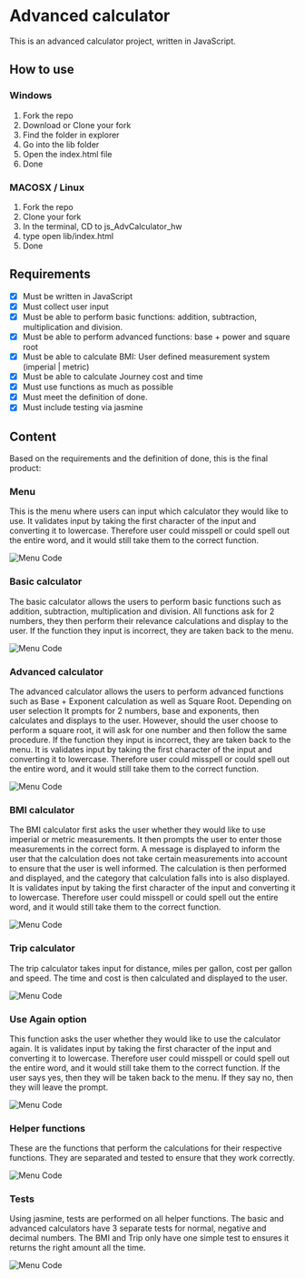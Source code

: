 # Advanced calculator

This is an advanced calculator project, written in JavaScript.

## How to use

### Windows

1. Fork the repo
2. Download or Clone your fork
3. Find the folder in explorer
4. Go into the lib folder
5. Open the index.html file
6. Done


### MACOSX / Linux

1. Fork the repo
2. Clone your fork
3. In the terminal, CD to js_AdvCalculator_hw
4. type open lib/index.html
5. Done

## Requirements

- [x] Must be written in JavaScript
- [x] Must collect user input
- [x] Must be able to perform basic functions: addition, subtraction, multiplication and division.
- [x] Must be able to perform advanced functions: base + power and square root
- [x] Must be able to calculate BMI: User defined measurement system (imperial | metric)
- [x] Must be able to calculate Journey cost and time
- [x] Must use functions as much as possible
- [x] Must meet the definition of done.
- [x] Must include testing via jasmine

## Content

Based on the requirements and the definition of done, this is the final product:

### Menu

This is the menu where users can input which calculator they would like to use. It validates input by taking the first character of the input and converting it to lowercase. Therefore user could misspell or could spell out the entire word, and it would still take them to the correct function.

![Menu Code](Readme_Img/menu.png)

### Basic calculator

The basic calculator allows the users to perform basic functions such as addition, subtraction, multiplication and division. All functions ask for 2 numbers, they then perform their relevance calculations and display to the user. If the function they input is incorrect, they are taken back to the menu.

![Menu Code](Readme_Img/basic.png)

### Advanced calculator

The advanced calculator allows the users to perform advanced functions such as Base + Exponent calculation as well as Square Root. Depending on user selection It prompts for 2 numbers, base and exponents,  then calculates and displays to the user. However, should the user choose to perform a square root, it will ask for one number and then follow the same procedure. If the function they input is incorrect, they are taken back to the menu. It is validates input by taking the first character of the input and converting it to lowercase. Therefore user could misspell or could spell out the entire word, and it would still take them to the correct function.

![Menu Code](Readme_Img/advanced.png)

### BMI calculator

The BMI calculator first asks the user whether they would like to use imperial or metric measurements. It then prompts the user to enter those measurements in the correct form. A message is displayed to inform the user that the calculation does not take certain measurements into account to ensure that the user is well informed. The calculation is then performed and displayed, and the category that calculation falls into is also displayed. It is validates input by taking the first character of the input and converting it to lowercase. Therefore user could misspell or could spell out the entire word, and it would still take them to the correct function.

![Menu Code](Readme_Img/bmi.png)

### Trip calculator

The trip calculator takes input for distance, miles per gallon, cost per gallon and speed. The time and cost is then calculated and displayed to the user.

![Menu Code](Readme_Img/trip.png)

### Use Again option

This function asks the user whether they would like to use the calculator again. It is validates input by taking the first character of the input and converting it to lowercase. Therefore user could misspell or could spell out the entire word, and it would still take them to the correct function. If the user says yes, then they will be taken back to the menu. If they say no, then they will leave the prompt.

![Menu Code](Readme_Img/useagain.png)

### Helper functions

These are the functions that perform the calculations for their respective functions. They are separated and tested to ensure that they work correctly.

![Menu Code](Readme_Img/helper.png)

### Tests

Using jasmine, tests are performed on all helper functions. The basic and advanced calculators have 3 separate tests for normal, negative and decimal numbers. The BMI and Trip only have one simple test to ensures it returns the right amount all the time.

![Menu Code](Readme_Img/tests.png)
